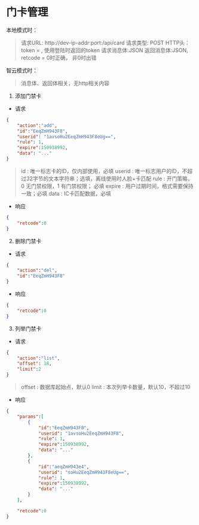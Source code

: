 # 门卡管理

本地模式时：
>请求URL: http://dev-ip-addr:port:/api/card
>请求类型: POST
>HTTP头：token = , 使用登陆时返回的token
>请求消息体:JSON
>返回消息体:JSON, retcode = 0时正确， 非0时出错

智云模式时：
>消息体、返回体相关，无http相关内容

1. 添加门禁卡

- 请求
```json
{
    "action":"add",
    "id":"EeqZmH943F8",
    "userid": "1avsoHu2EeqZmH943F8eUg==",
    "rule": 1,
    "expire":150938992,
    "data": "..."
}
```
>id : 唯一标志卡的ID，仅内部使用，必填
>userid : 唯一标志用户的ID，不超过32字节的文本字符串；选填，离线使用时人脸+卡匹配
>rule : 开门策略，0 无门禁权限，1 有门禁权限； 必填
>expire : 用户过期时间，格式需要保持一致；必填
>data : IC卡匹配数据，必填

- 响应
```json
{
    "retcode":0
}
```

2. 删除门禁卡
- 请求
```json
{
    "action":"del",
    "id":"EeqZmH943F8"
}
```
- 响应
```json
{
    "retcode":0
}
```

3. 列举门禁卡
- 请求
```json
{
    "action":"list",
    "offset": 18,
    "limit":2
}
```
>offset : 数据库起始点，默认0
>limit : 本次列举卡数量，默认10，不超过10
>

- 响应
```json
{
    "params":[
        {
            "id":"EeqZmH943F8",
            "userid": "1avsoHu2EeqZmH943F8",
            "rule": 1,
            "expire":150938992,
            "data": "..."
        },
        {
            "id":"aeqZmH943e4",
            "userid": "soHu2EeqZmH943F8eUg==",
            "rule": 1,
            "expire":150938992,
            "data": "..."
        }
    ],

    "retcode":0
}
```

